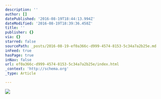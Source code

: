 ```yaml
---
description: ''
author: []
datePublished: '2016-08-19T18:44:13.994Z'
dateModified: '2016-08-19T18:39:36.458Z'
title: ''
publisher: {}
via: {}
starred: false
sourcePath: _posts/2016-08-19-ef0a366c-d999-4574-8153-5c34a7a2b25e.md
inFeed: true
hasPage: true
inNav: false
url: ef0a366c-d999-4574-8153-5c34a7a2b25e/index.html
_context: 'http://schema.org'
_type: Article

---
```

![](https://the-grid-user-content.s3-us-west-2.amazonaws.com/af38edff-5e49-43a0-a718-984b0319b348.jpg)